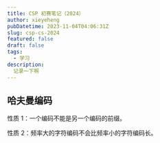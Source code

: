 ```yaml
---
title: CSP 初赛笔记（2024）
author: xieyeheng
pubDatetime: 2023-11-04T04:06:31Z
slug: csp-cs-2024
featured: false
draft: false
tags:
  - 学习
description:
  记录一下啊
---
```


## 哈夫曼编码

性质 1：一个编码不能是另一个编码的前缀。

性质 2：频率大的字符编码不会比频率小的字符编码长。

